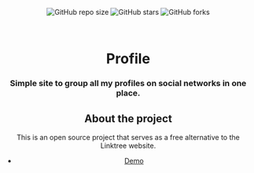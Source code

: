 <div align="center"> 
  
   ![GitHub repo size](https://img.shields.io/github/repo-size/web-developer03/social) 
   ![GitHub stars](https://img.shields.io/github/stars/web-developer03/social?style=social) 
   ![GitHub forks](https://img.shields.io/github/forks/web-developer03/social?style=social) 
  
   <br />

<h1 align="center">Profile</h1> 
 <h3 align="center">Simple site to group all my profiles on social networks in one place.</h3> 
  
  
 ## About the project 
  
 This is an open source project that serves as a free alternative to the Linktree website. 
 - [Demo](https://u7p4l-in.github.io/Profile/)